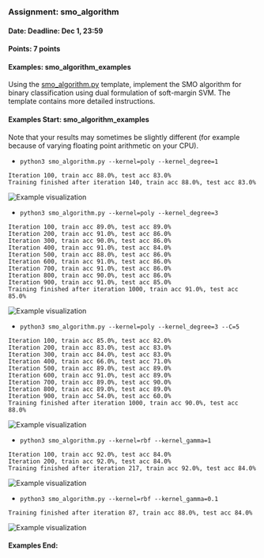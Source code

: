 ### Assignment: smo_algorithm
#### Date: Deadline: Dec 1, 23:59
#### Points: 7 points
#### Examples: smo_algorithm_examples

Using the [smo_algorithm.py](https://github.com/ufal/npfl129/tree/master/labs/07/smo_algorithm.py)
template, implement the SMO algorithm for binary classification
using dual formulation of soft-margin SVM. The template contains
more detailed instructions.
#### Examples Start: smo_algorithm_examples
Note that your results may sometimes be slightly different (for example because of varying floating point arithmetic on your CPU).
- `python3 smo_algorithm.py --kernel=poly --kernel_degree=1`
```
Iteration 100, train acc 88.0%, test acc 83.0%
Training finished after iteration 140, train acc 88.0%, test acc 83.0%
```
![Example visualization](//ufal.mff.cuni.cz/~straka/courses/npfl129/2021/tasks/figures/smo_algorithm_1.svgz)
- `python3 smo_algorithm.py --kernel=poly --kernel_degree=3`
```
Iteration 100, train acc 89.0%, test acc 89.0%
Iteration 200, train acc 91.0%, test acc 86.0%
Iteration 300, train acc 90.0%, test acc 86.0%
Iteration 400, train acc 91.0%, test acc 84.0%
Iteration 500, train acc 88.0%, test acc 86.0%
Iteration 600, train acc 91.0%, test acc 86.0%
Iteration 700, train acc 91.0%, test acc 86.0%
Iteration 800, train acc 90.0%, test acc 86.0%
Iteration 900, train acc 91.0%, test acc 85.0%
Training finished after iteration 1000, train acc 91.0%, test acc 85.0%
```
![Example visualization](//ufal.mff.cuni.cz/~straka/courses/npfl129/2021/tasks/figures/smo_algorithm_2.svgz)
- `python3 smo_algorithm.py --kernel=poly --kernel_degree=3 --C=5`
```
Iteration 100, train acc 85.0%, test acc 82.0%
Iteration 200, train acc 83.0%, test acc 83.0%
Iteration 300, train acc 84.0%, test acc 83.0%
Iteration 400, train acc 66.0%, test acc 71.0%
Iteration 500, train acc 89.0%, test acc 89.0%
Iteration 600, train acc 91.0%, test acc 89.0%
Iteration 700, train acc 89.0%, test acc 90.0%
Iteration 800, train acc 89.0%, test acc 89.0%
Iteration 900, train acc 54.0%, test acc 60.0%
Training finished after iteration 1000, train acc 90.0%, test acc 88.0%
```
![Example visualization](//ufal.mff.cuni.cz/~straka/courses/npfl129/2021/tasks/figures/smo_algorithm_3.svgz)
- `python3 smo_algorithm.py --kernel=rbf --kernel_gamma=1`
```
Iteration 100, train acc 92.0%, test acc 84.0%
Iteration 200, train acc 92.0%, test acc 84.0%
Training finished after iteration 217, train acc 92.0%, test acc 84.0%
```
![Example visualization](//ufal.mff.cuni.cz/~straka/courses/npfl129/2021/tasks/figures/smo_algorithm_4.svgz)
- `python3 smo_algorithm.py --kernel=rbf --kernel_gamma=0.1`
```
Training finished after iteration 87, train acc 88.0%, test acc 84.0%
```
![Example visualization](//ufal.mff.cuni.cz/~straka/courses/npfl129/2021/tasks/figures/smo_algorithm_5.svgz)
#### Examples End:
